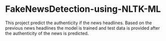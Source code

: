 # FakeNewsDetection-using-NLTK-ML
This project predict the authenticity if the news headlines. Based on the previous news headlines the model is trained and test data is provided after the authenticity of the news is predicted. 
